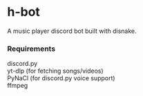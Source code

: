 # h-bot
A music player discord bot built with disnake.

### Requirements
discord.py  
yt-dlp (for fetching songs/videos)  
PyNaCl (for discord.py voice support)  
ffmpeg  
